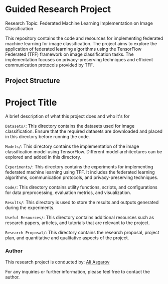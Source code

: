 ﻿# Guided Research Project 
 
Research Topic: Federated Machine Learning Implementation on Image Classification

This repository contains the code and resources for implementing federated machine learning for image classification. The project aims to explore the application of federated learning algorithms using the TensorFlow Federated (TFF) framework on image classification tasks. The implementation focuses on privacy-preserving techniques and efficient communication protocols provided by TFF.

## Project Structure


# Project Title

A brief description of what this project does and who it's for

`Datasets/`: This directory contains the datasets used for image classification. Ensure that the required datasets are downloaded and placed in this directory before running the code. 

`Models/`: This directory contains the implementation of the image classification model using TensorFlow. Different model architectures can be explored and added in this directory.

`Experiments/`: This directory contains the experiments for implementing federated machine learning using TFF. It includes the federated learning algorithms, communication protocols, and privacy-preserving techniques.

`Code/`: This directory contains utility functions, scripts, and configurations for data preprocessing, evaluation metrics, and visualization.

`Results/`: This directory is used to store the results and outputs generated during the experiments.

`Useful Resources/`: This directory contains additional resources such as research papers, articles, and tutorials that are relevant to the project.

`Research Proposal/`: This directory contains the research proposal, project plan, and quantitative and qualitative aspects of the project.

### Author
This research project is conducted by:
[Ali Asgarov](mailto:ali.asgarov@gwu.edu)

For any inquiries or further information, please feel free to contact the author.

 
